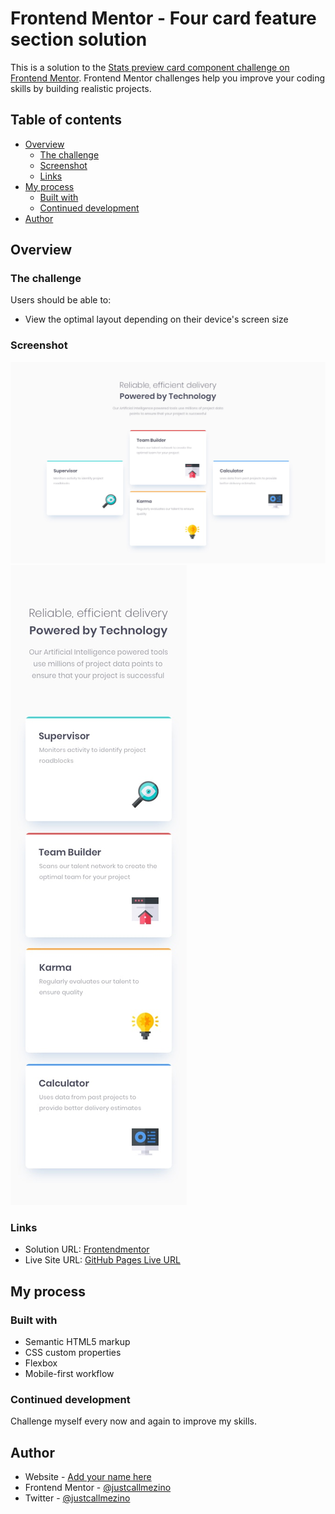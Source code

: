 # Frontend Mentor - Four card feature section solution

This is a solution to the [Stats preview card component challenge on Frontend Mentor](https://www.frontendmentor.io/challenges/stats-preview-card-component-8JqbgoU62). Frontend Mentor challenges help you improve your coding skills by building realistic projects. 

## Table of contents

- [Overview](#overview)
  - [The challenge](#the-challenge)
  - [Screenshot](#screenshot)
  - [Links](#links)
- [My process](#my-process)
  - [Built with](#built-with)
  - [Continued development](#continued-development)
- [Author](#author)

## Overview

### The challenge

Users should be able to:

- View the optimal layout depending on their device's screen size

### Screenshot
![Desktop version](/screenshots/desktop.jpg)
![Mobile version](/screenshots/mobile.jpg)

### Links

- Solution URL: [Frontendmentor](https://www.frontendmentor.io/solutions/four-card-feature-section-gKhldyS97N)
- Live Site URL: [GitHub Pages Live URL](https://justcallmezino.github.io/four-card-feature-section/)

## My process

### Built with

- Semantic HTML5 markup
- CSS custom properties
- Flexbox
- Mobile-first workflow

### Continued development

Challenge myself every now and again to improve my skills.

## Author

- Website - [Add your name here](https://www.your-site.com)
- Frontend Mentor - [@justcallmezino](https://www.frontendmentor.io/profile/@justcallmezino)
- Twitter - [@justcallmezino](https://www.twitter.com/@justcallmezino)

